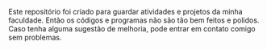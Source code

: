 Este repositório foi criado para guardar atividades e projetos da minha faculdade.
Então os códigos e programas não são tão bem feitos e polidos.
Caso tenha alguma sugestão de melhoria, pode entrar em contato comigo sem problemas.
